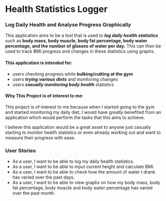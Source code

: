 # Health Statistics Logger

### Log Daily Health and Analyse Progress Graphically

This application aims to be a tool that is used to ***log daily health statistics***
such as **body mass, body muscle, body fat percentage, body water percentage, and the number 
of glasses of water per day.**
This can then be used to track BMI progress and changes in these statistics using graphs.


#### **This application is intended for:**
- users checking progress while **bulking/cutting at the gym**
- users ***trying various diets*** and monitoring changes
- users ***casually monitoring body health*** statistics


#### Why This Project is of interest to me:
This project is of interest to me because when I started going to the gym 
and started monitoring my daily diet, I would have greatly benefited from 
an application which would perform the tasks that this aims to achieve.

I believe this application would be a great asset to anyone just casually starting to 
monitor health statistics or even already working out and want to measure
their progress with ease.


### User Stories 

- As a user, I want to be able to log my daily health statistics.
- As a user, I want to be able to input current height and calculate BMI.
- As a user, I want to be able to check how the amount of water I drank has varied over the past days.
- As a user, I want to be able to view graphs on how my body mass, body fat percentage,
body muscle and body water percentage has varied over the past month. 